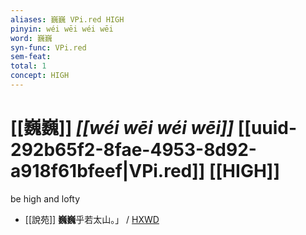 ```yaml
---
aliases: 巍巍 VPi.red HIGH
pinyin: wéi wēi wéi wēi
word: 巍巍
syn-func: VPi.red
sem-feat: 
total: 1
concept: HIGH 
---
```

# [[巍巍]] *[[wéi wēi wéi wēi]]*  [[uuid-292b65f2-8fae-4953-8d92-a918f61bfeef|VPi.red]] [[HIGH]]
be high and lofty
 - [[說苑]] **巍巍**乎若太山。」 / [HXWD](https://hxwd.org/textview.html?location=CH1a0907_CHANT_008-8a.15)